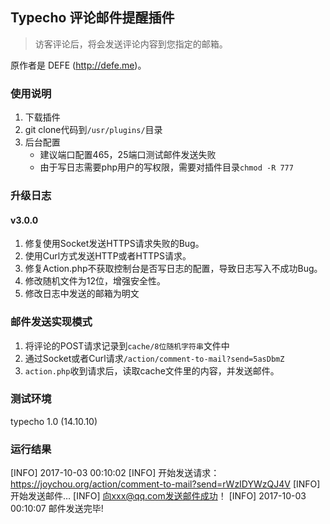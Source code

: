 
## Typecho 评论邮件提醒插件

>访客评论后，将会发送评论内容到您指定的邮箱。

原作者是  DEFE (http://defe.me)。


### 使用说明

1. 下载插件
2. git clone代码到`/usr/plugins/`目录
3. 后台配置
	- 建议端口配置465，25端口测试邮件发送失败 
	- 由于写日志需要php用户的写权限，需要对插件目录`chmod -R 777`

### 升级日志

#### v3.0.0 

1. 修复使用Socket发送HTTPS请求失败的Bug。
2. 使用Curl方式发送HTTP或者HTTPS请求。
3. 修复Action.php不获取控制台是否写日志的配置，导致日志写入不成功Bug。
4. 修改随机文件为12位，增强安全性。
5. 修改日志中发送的邮箱为明文


### 邮件发送实现模式

1. 将评论的POST请求记录到`cache/8位随机字符串`文件中
2. 通过Socket或者Curl请求`/action/comment-to-mail?send=5asDbmZ`
3. `action.php`收到请求后，读取cache文件里的内容，并发送邮件。

### 测试环境


typecho 1.0 (14.10.10)

### 运行结果

[INFO] 2017-10-03 00:10:02
[INFO] 开始发送请求：https://joychou.org/action/comment-to-mail?send=rWzIDYWzQJ4V
[INFO] 开始发送邮件…
[INFO] 向xxx@qq.com发送邮件成功！
[INFO] 2017-10-03 00:10:07 邮件发送完毕!

